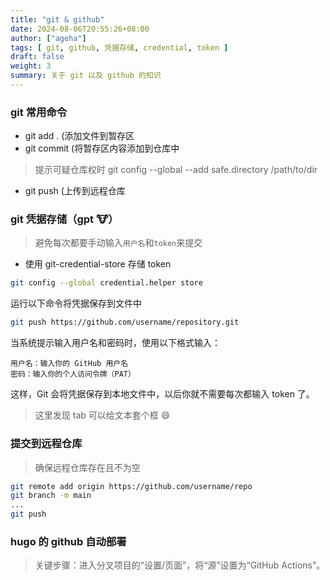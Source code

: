 ```yaml
---
title: "git & github"
date: 2024-08-06T20:55:26+08:00
author: ["ageha"]
tags: [ git, github, 凭据存储, credential, token ]
draft: false
weight: 3
summary: 关于 git 以及 github 的知识
---
```


### git 常用命令

- git add . (添加文件到暂存区
- git commit (将暂存区内容添加到仓库中

> 提示可疑仓库权时 
> git config --global --add safe.directory /path/to/dir

- git push (上传到远程仓库

### git 凭据存储（gpt 🐮）
> 避免每次都要手动输入`用户名`和`token`来提交

- 使用 git-credential-store 存储 token

``` bash
git config --global credential.helper store
```

运行以下命令将凭据保存到文件中

``` bash
git push https://github.com/username/repository.git
```

当系统提示输入用户名和密码时，使用以下格式输入：

    用户名：输入你的 GitHub 用户名
    密码：输入你的个人访问令牌（PAT）

这样，Git 会将凭据保存到本地文件中，以后你就不需要每次都输入 token 了。

> 这里发现 tab 可以给文本套个框 😄

### 提交到远程仓库

> 确保远程仓库存在且不为空

``` bash
git remote add origin https://github.com/username/repo
git branch -m main
...
git push
```

### hugo 的 github 自动部署

> 关键步骤：进入分叉项目的“设置/页面”，将“源”设置为“GitHub Actions”。

